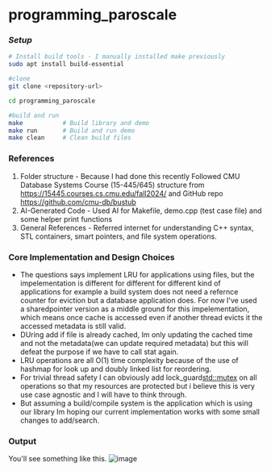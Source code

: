 # programming_paroscale

### *Setup*
```bash
# Install build tools - I manually installed make previously
sudo apt install build-essential

#clone
git clone <repository-url>

cd programming_paroscale

#build and run
make           # Build library and demo
make run       # Build and run demo
make clean     # Clean build files


```

### **References**
1. Folder structure - Because I had done this recently Followed CMU Database Systems Course (15-445/645) structure from https://15445.courses.cs.cmu.edu/fall2024/ and GitHub repo https://github.com/cmu-db/bustub
2. AI-Generated Code - Used AI for Makefile, demo.cpp (test case file) and some helper print functions
3. General References - Referred internet for understanding C++ syntax, STL containers, smart pointers, and file system operations. 

### **Core Implementation and Design Choices**
- The questions says implement LRU for applications using files, but the impelementation is different for different for different kind of applications for example a build system does not need a refernce counter for eviction but a database application does. For now I've used a sharedpointer version as a middle ground for this impelementation, which means once cache is accessed even if another thread evicts it the accessed metadata is still valid.
- DUring add if file is already cached, Im only updating the cached time and not the metadata(we can update required metadata) but this will defeat the purpose if we have to call stat again. 
- LRU operations are all O(1) time complexity because of the use of hashmap for look up and doubly linked list for reordering.
- For trivial thread safety I can obviously add lock_guard<std::mutex> on all operations so that my resources are protected but i believe this is very use case agnostic and I will have to think through.
- But assuming a build/compile system is the application which is using our library Im hoping our current implementation works with some small changes to add/search.  



### **Output**
You'll see something like this. 
![image](https://github.com/user-attachments/assets/1ad2e3db-abf8-43c8-b773-817a6dc31991)
